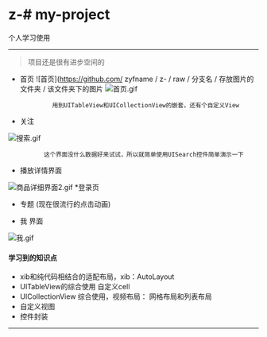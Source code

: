 # z-# my-project
个人学习使用
***
> 项目还是很有进步空间的


* 首页
 ![首页](https://github.com/ zyfname / z- / raw / 分支名 / 存放图片的文件夹 / 该文件夹下的图片
![首页.gif](http://upload-images.jianshu.io/upload_images/651869-ff9cd7d59df78af2.gif?imageMogr2/auto-orient/strip)

               用到UITableView和UICollectionView的嵌套，还有个自定义View

* 关注

![搜索.gif](http://upload-images.jianshu.io/upload_images/651869-209aa6f57cd17bb5.gif?imageMogr2/auto-orient/strip)

              这个界面没什么数据好来试试，所以就简单使用UISearch控件简单演示一下



* 播放详情界面


![商品详细界面2.gif](http://upload-images.jianshu.io/upload_images/651869-7105ba22eb6c21e3.gif?imageMogr2/auto-orient/strip)
*登录页


* 专题 (现在很流行的点击动画)


* 我 界面

![我.gif](http://upload-images.jianshu.io/upload_images/651869-83fcc777f521943e.gif?imageMogr2/auto-orient/strip)
#### 学习到的知识点
*    xib和纯代码相结合的适配布局，xib：AutoLayout 
* UITableView的综合使用 自定义cell
* UICollectionView 综合使用，视频布局： 网格布局和列表布局
* 自定义视图
* 控件封装
***
